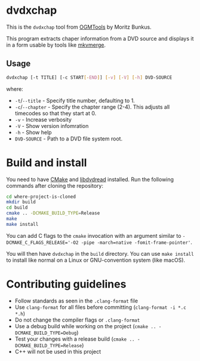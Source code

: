 # dvdxchap

This is the `dvdxchap` tool from [OGMTools](http://www.bunkus.org/videotools/ogmtools/index.html) by Moritz Bunkus.

This program extracts chaper information from a DVD source and displays it in a form usable by tools like [mkvmerge](https://mkvtoolnix.download/downloads.html).

## Usage

```bash
dvdxchap [-t TITLE] [-c START[-END]] [-v] [-V] [-h] DVD-SOURCE
```

where:

* `-t`/`--title` - Specify title number, defaulting to 1.
* `-c`/`--chapter` - Specify the chapter range (2-4). This adjusts all timecodes so that they start at 0.
* `-v` - Increase verbosity
* `-V` - Show version infomration
* `-h` - Show help
* `DVD-SOURCE` - Path to a DVD file system root.

# Build and install

You need to have [CMake](https://cmake.org/) and [libdvdread](https://github.com/mirror/libdvdread) installed. Run the following commands after cloning the repository:

```bash
cd where-project-is-cloned
mkdir build
cd build
cmake .. -DCMAKE_BUILD_TYPE=Release
make
make install
```

You can add C flags to the `cmake` invocation with an argument similar to `-DCMAKE_C_FLAGS_RELEASE='-O2 -pipe -march=native -fomit-frame-pointer'`.

You will then have `dvdxchap` in the `build` directory. You can use `make install` to install like normal on a Linux or GNU-convention system (like macOS).

# Contributing guidelines

* Follow standards as seen in the `.clang-format` file
* Use `clang-format` for all files before committing (`clang-format -i *.c *.h`)
* Do not change the compiler flags or `.clang-format`
* Use a debug build while working on the project (`cmake .. -DCMAKE_BUILD_TYPE=Debug`)
* Test your changes with a release build (`cmake .. -DCMAKE_BUILD_TYPE=Release`)
* C++ will not be used in this project
